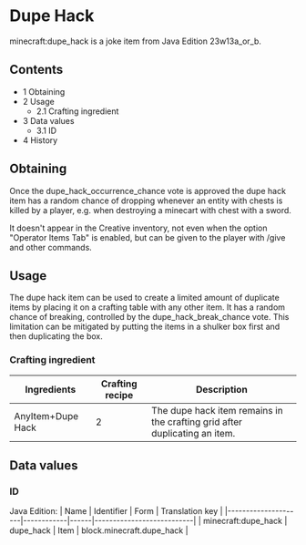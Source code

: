 # Dupe Hack
minecraft:dupe_hack is a joke item from Java Edition 23w13a_or_b.

## Contents
- 1 Obtaining
- 2 Usage
	- 2.1 Crafting ingredient
- 3 Data values
	- 3.1 ID
- 4 History

## Obtaining
Once the dupe_hack_occurrence_chance vote is approved the dupe hack item has a random chance of dropping whenever an entity with chests is killed by a player, e.g. when destroying a minecart with chest with a sword.

It doesn't appear in the Creative inventory, not even when the option "Operator Items Tab" is enabled, but can be given to the player with /give and other commands.

## Usage
The dupe hack item can be used to create a limited amount of duplicate items by placing it on a crafting table with any other item. It has a random chance of breaking, controlled by the dupe_hack_break_chance vote. This limitation can be mitigated by putting the items in a shulker box first and then duplicating the box.

### Crafting ingredient
| Ingredients       | Crafting recipe | Description                                                                |
|-------------------|-----------------|----------------------------------------------------------------------------|
| AnyItem+Dupe Hack | 2               | The dupe hack item remains in the crafting grid after duplicating an item. |

## Data values
### ID
Java Edition:
| Name                | Identifier | Form | Translation key           |
|---------------------|------------|------|---------------------------|
| minecraft:dupe_hack | dupe_hack  | Item | block.minecraft.dupe_hack |


